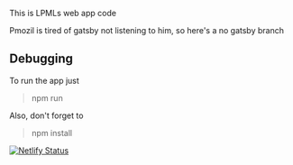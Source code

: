 This is LPMLs web app code

Pmozil is tired of gatsby not listening to him, so here's a no gatsby branch

## Debugging
To run the app just

> npm run

Also, don't forget to 

> npm install

[![Netlify Status](https://api.netlify.com/api/v1/badges/cdf51401-76b9-468a-9da3-c775aed303a9/deploy-status)](https://app.netlify.com/sites/lpml-web/deploys)

